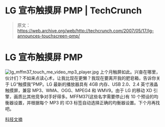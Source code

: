 # LG 宣布触摸屏 PMP | TechCrunch

> 原文：<https://web.archive.org/web/http://techcrunch.com/2007/05/17/lg-announces-touchscreen-pmp/>

# LG 宣布触摸屏 PMP

![lg_mffm37_touch_me_video_mp3_player.jpg](img/ea6b0440f2cc3bd517bbd70be49ea9fb.png)
上个月触屏如此。兴奋在哪里，伙计们？不如来点读心术，让我比现在更懒？我现在要离开我的肥皂箱，告诉你关于 LG“触摸我”PMP。LG 最新的播放器具有 4GB 内存、USB 2.0、2.4 英寸液晶触摸屏，兼容 MP3、WMA、OGG、MPEG4 和 WMV9。由于 LG 的移动 XD 引擎，画质比其他竞争对手好得多。MFFM37(这些名字需要停止)有 10 个预设的均衡器设置，并根据每个 MP3 的 ID3 标签自动选择正确的均衡器设置。下个月再找吧。

[科技文摘](https://web.archive.org/web/20130628180749/http://techdigest.tv/2007/05/lgs_mffm37_touc.html)